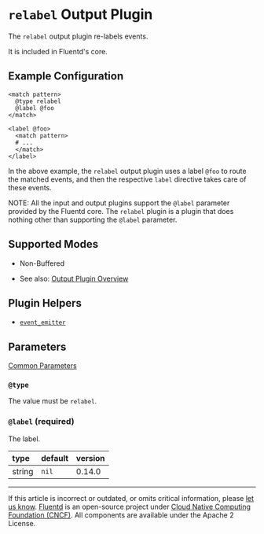 # `relabel` Output Plugin

The `relabel` output plugin re-labels events.

It is included in Fluentd's core.


## Example Configuration

```
<match pattern>
  @type relabel
  @label @foo
</match>

<label @foo>
  <match pattern>
  # ...
  </match>
</label>
```

In the above example, the `relabel` output plugin uses a label `@foo` to route
the matched events, and then the respective `label` directive takes care of
these events.

NOTE: All the input and output plugins support the `@label` parameter provided
by the Fluentd core. The `relabel` plugin is a plugin that does nothing other
than supporting the `@label` parameter.


## Supported Modes

-   Non-Buffered

-   See also: [Output Plugin Overview](/plugins/output/README.md)


## Plugin Helpers

-   [`event_emitter`](/developer/api-plugin-helper-event_emitter.md)


## Parameters

[Common Parameters](/configuration/plugin-common-parameters.md)


### `@type`

The value must be `relabel`.


### `@label` (required)

The label.

| type   | default | version |
|:-------|:--------|:--------|
| string | `nil`   | 0.14.0  |


------------------------------------------------------------------------

If this article is incorrect or outdated, or omits critical information, please
[let us know](https://github.com/fluent/fluentd-docs-gitbook/issues?state=open).
[Fluentd](http://www.fluentd.org/) is an open-source project under
[Cloud Native Computing Foundation (CNCF)](https://cncf.io/). All components are
available under the Apache 2 License.
